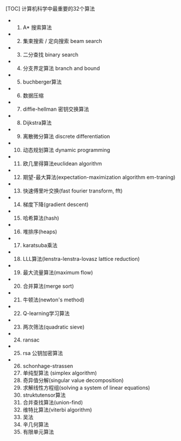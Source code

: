 [TOC]
计算机科学中最重要的32个算法

- 1. A* 搜索算法
- 2. 集束搜索 / 定向搜索 beam search
- 3. 二分查找 binary search
- 4. 分支界定算法 branch and bound
- 5. buchberger算法
- 6. 数据压缩
- 7. diffie-hellman 密钥交换算法
- 8. Dijkstra算法
- 9. 离散微分算法 discrete differentiation
- 10. 动态规划算法 dynamic programming
- 11. 欧几里得算法euclidean algorithm
- 12. 期望-最大算法(expectation-maximization algorithm em-traning)
- 13. 快速傅里叶交换(fast fourier transform, fft)
- 14. 梯度下降(gradient descent)
- 15. 哈希算法(hash)
- 16. 堆排序(heaps)
- 17. karatsuba乘法
- 18. LLL算法(lenstra-lenstra-lovasz lattice reduction)
- 19. 最大流量算法(maximum flow)
- 20. 合并算法(merge sort)
- 21. 牛顿法(newton's method)
- 22. Q-learning学习算法
- 23. 两次筛法(quadratic sieve)
- 24. ransac
- 25. rsa 公钥加密算法
- 26. schonhage-strassen
  27. 单纯型算法 (simplex algorithm)
  28. 奇异值分解(singular value decomposition)
  29. 求解线性方程组(solving a system of linear equations)
  30. struktutensor算法 
  31. 合并查找算法(union-find)
  32. 维特比算法(viterbi algorithm)
  33. 吴法
  34. 辛几何算法
  35. 有限单元算法






































